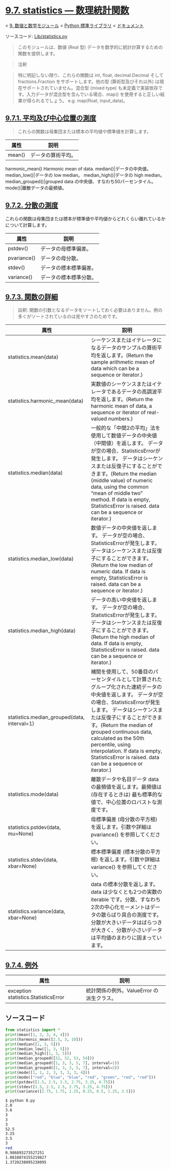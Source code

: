 # [9.7. statistics — 数理統計関数](https://docs.python.jp/3/library/statistics.html#module-statistics)

< [9. 数値と数学モジュール](https://docs.python.jp/3/library/numeric.html) < [Python 標準ライブラリ](https://docs.python.jp/3/library/index.html#the-python-standard-library) < [ドキュメント](https://docs.python.jp/3/index.html)

ソースコード: [Lib/statistics.py](https://github.com/python/cpython/tree/3.6/Lib/statistics.py)

> このモジュールは、数値 (Real 型) データを数学的に統計計算するための関数を提供します。

> 注釈

> 特に明記しない限り、これらの関数は int, float, decimal.Decimal そして fractions.Fraction をサポートします。他の型 (算術型及びそれ以外) は現在サポートされていません。混合型 (mixed type) も未定義で実装依存です。入力データが混合型を含んでいる場合、map() を使用すると正しい結果が得られるでしょう。 e.g. map(float, input_data)。 

## [9.7.1. 平均及び中心位置の測度](https://docs.python.jp/3/library/statistics.html#averages-and-measures-of-central-location)

> これらの関数は母集団または標本の平均値や標準値を計算します。

属性|説明
----|----
mean()|データの算術平均。
harmonic_mean() 	Harmonic mean of data.
median()|データの中央値。
median_low()|データの low median。
median_high()|データの high median。
median_grouped()|grouped data の中央値、すなわち50パーセンタイル。
mode()|離散データの最頻値。

## [9.7.2. 分散の測度](https://docs.python.jp/3/library/statistics.html#measures-of-spread)

これらの関数は母集団または標本が標準値や平均値からどれくらい離れているかについて計算します。

属性|説明
----|----
pstdev()|データの母標準偏差。
pvariance()|データの母分散。
stdev()|データの標本標準偏差。
variance()|データの標本標準分散。

## [9.7.3. 関数の詳細](https://docs.python.jp/3/library/statistics.html#function-details)

> 註釈: 関数の引数となるデータをソートしておく必要はありません。例の多くがソートされているのは見やすさのためです。

属性|説明
----|----
statistics.mean(data)|シーケンスまたはイテレータになるデータのサンプルの算術平均を返します。(Return the sample arithmetic mean of data which can be a sequence or iterator.)
statistics.harmonic_mean(data)|実数値のシーケンスまたはイテレータであるデータの高調波平均を返します。(Return the harmonic mean of data, a sequence or iterator of real-valued numbers.)
statistics.median(data)|一般的な「中間2の平均」法を使用して数値データの中央値（中間値）を返します。 データが空の場合、StatisticsErrorが発生します。 データはシーケンスまたは反復子にすることができます。(Return the median (middle value) of numeric data, using the common “mean of middle two” method. If data is empty, StatisticsError is raised. data can be a sequence or iterator.)
statistics.median_low(data)|数値データの中央値を返します。 データが空の場合、StatisticsErrorが発生します。 データはシーケンスまたは反復子にすることができます。(Return the low median of numeric data. If data is empty, StatisticsError is raised. data can be a sequence or iterator.)
statistics.median_high(data)|データの高い中央値を返します。 データが空の場合、StatisticsErrorが発生します。 データはシーケンスまたは反復子にすることができます。(Return the high median of data. If data is empty, StatisticsError is raised. data can be a sequence or iterator.)
statistics.median_grouped(data, interval=1)|補間を使用して、50番目のパーセンタイルとして計算されたグループ化された連続データの中央値を返します。 データが空の場合、StatisticsErrorが発生します。 データはシーケンスまたは反復子にすることができます。(Return the median of grouped continuous data, calculated as the 50th percentile, using interpolation. If data is empty, StatisticsError is raised. data can be a sequence or iterator.)
statistics.mode(data)|離散データや名目データ data の最頻値を返します。最頻値は (存在するときは) 最も標準的な値で、中心位置のロバストな測度です。
statistics.pstdev(data, mu=None)|母標準偏差 (母分散の平方根) を返します。引数や詳細は pvariance() を参照してください。
statistics.stdev(data, xbar=None)|標本標準偏差 (標本分散の平方根) を返します。引数や詳細は variance() を参照してください。
statistics.variance(data, xbar=None)|data の標本分散を返します。data は少なくとも2つの実数の iterable です。分散、すなわち2次の中心化モーメントはデータの散らばり具合の測度です。分散が大きいデータはばらつきが大きく、分散が小さいデータは平均値のまわりに固まっています。

## [9.7.4. 例外](https://docs.python.jp/3/library/statistics.html#exceptions)

属性|説明
----|----
exception statistics.StatisticsError|統計関係の例外。ValueError の派生クラス。

## ソースコード

```python
from statistics import *
print(mean([1, 2, 3, 4, 4]))
print(harmonic_mean([2.5, 3, 10]))
print(median([1, 3, 5]))
print(median_low([1, 3, 5]))
print(median_high([1, 3, 5]))
print(median_grouped([52, 52, 53, 54]))
print(median_grouped([1, 3, 3, 5, 7], interval=1))
print(median_grouped([1, 3, 3, 5, 7], interval=2))
print(mode([1, 1, 2, 3, 3, 3, 3, 4]))
print(mode(["red", "blue", "blue", "red", "green", "red", "red"]))
print(pstdev([1.5, 2.5, 2.5, 2.75, 3.25, 4.75]))
print(stdev([1.5, 2.5, 2.5, 2.75, 3.25, 4.75]))
print(variance([2.75, 1.75, 1.25, 0.25, 0.5, 1.25, 3.5]))
```
```sh
$ python 0.py 
2.8
3.6
3
3
3
52.5
3.25
3.5
3
red
0.986893273527251
1.0810874155219827
1.3720238095238095
```

